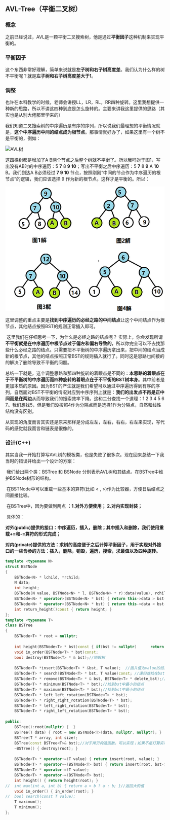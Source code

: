 ## AVL-Tree（平衡二叉树）

### 概念

​	之前已经说过，AVL是一颗平衡二叉搜索树，他是通过**平衡因子**这种机制来实现平衡的。

### 平衡因子

​	这个东西非常好理解，简单来说就是**左子树和右子树高度差**。我们认为什么样的树不平衡呢？就是**左子树和右子树高度差大于1**。

### 调整

​	也许在本科教学的时候，老师会讲授LL，LR，RL，RR四种旋转。这里我想提供一种新的思路，所以不讲这四种到底是怎么旋转的。主要来讲我这里提供的思路（其实也是从别大佬那里学来的）

​	我们知道二叉搜索树的中序遍历是有序的序列，所以说我们最理想的平衡情况就是，**这个中序遍历中间的结点成为根节点**。那事情就好办了，如果这里有一个树不是平衡的，例如：

![AVL树](https://github.com/lzorn-lzorn/AVL_Tree/blob/main/image/AVL%E6%A0%91.png)

这四棵树都是增加了A B两个节点之后整个树就不平衡了。所以我吗对于图1，写出没有AB时的中序遍历：5 **7** 8 **9** **10**；写出不平衡之后中序遍历：5 **7** 8 **9** A **10** B。我们到达A B必须经过 **7 9 10** 节点，按照刚刚“中间的节点作为中序遍历的根节点”的逻辑，我们应该选择 9 作为新的根节点。这样才是平衡的。所以：

![AVL树旋转解](AVL树旋转解.png)

这里调整的重点主要是**找到中序遍历的必经之路的中间结点**让这个中间结点作为根节点，其他结点按照BST的规则正常插入即可。

​	这里我们在仔细思考一下，为什么是必经之路的结点呢？ 实际上，你会发现所谓**不平衡就是在中序遍历中根节点过于偏左和偏右导致的**，所以你完全可以不去找那些什么必经之路的结点。只需要把不平衡树的中序遍历拿出来，把中间的结点当成新的根节点，其他的结点按照正常BST的规则插入就行了。同时这是思路也间接的的解决了删除导致不平衡的问题。

​	总结一下就是，这个调整思路和那四种旋转的着眼点是不同的：**本思路的着眼点在于不平衡树的中序遍历而四种旋转的着眼点在于不平衡的BST树本身**。其中前者是更加本质的原因。因为BST的产生就是我们希望可以通过中序遍历得到有序的序列，自然面对BST不平衡的情况对应到中序序列上就是：**我们的出发点不再是正中间而是在两边**从而导致我们的搜索效率下降。这和二分查找一个道理：1 2 3 4 5 6 7。我们想找5，但是我们没按照4作为分隔点而是选择1作为分隔点，自然和线性结构没有区别。

​	从实现的角度而言其实还是原来那样是分成左左，左右，右右，右左来实现，写代码的感觉就我而言和链表是很像的。

### 设计(C++)

​	其实当我一开始打算写AVL树的模板类，也是失败了很多次。现在回来总结一下我当时的错误并给出一个设计的方案：

​	我们给出两个类：BSTree 和 BSNode 分别表示AVL树和其结点。在BSTree中维护BSNode树形的结构。

​	在BSTNode中可以重载一些基本的算符(比如 < , >)作为比较器，方便日后结点之间直接比较。

​	在BSTree中，因为要做到两点 **：1.对外方便使用； 2.对内实现封装；**

​	具体的：

​		**对外(public)提供的接口：中序遍历，插入，删除；其中插入和删除，我们使用重载+=和-=算符的形式完成；**

​		**对内(private)提供的方法：求树的高度便于之后计算平衡因子，用于实现对外接口的一些含参的方法：插入，删除，销毁，遍历，搜索，求最值以及四种旋转。**

```C++
template <typename N>
struct BSTNode
{
	BSTNode<N> * lchild, *rchild;
	N data;
	int height;
	BSTNode(N value, BSTNode<N> * l, BSTNode<N> * r):data(value), rchild(r), lchild(l),height(0){}
	BSTNode<N> * operator>(BSTNode<N> * bst) { return this->data > bst->data ? this : bst; }
	BSTNode<N> * operator<(BSTNode<N> * bst) { return this->data < bst->data ? this : bst; }
	int return_height()const { return height; }
};
template <typename T>
class BSTree
{
	BSTNode<T> * root = nullptr;

	int height(BSTNode<T> * bst)const { if(bst != nullptr)		return bst->height; }
	void in_order(BSTNode<T> * bst)const;
	bool destroy(BSTNode<T> * & bst);//销毁树
		
	BSTNode<T> *insert(BSTNode<T> * &bst, T value);	 //插入值为value的结点
	BSTNode<T> * search(BSTNode<T> * bst, T value)const; //递归查找在bst中值为value的元素
	BSTNode<T> * remove(BSTNode<T> * & bst, BSTNode<T> * delete_bst);//从bst中删除delete_bst
	BSTNode<T> * minimum(BSTNode<T> * bst);//找到bst中最小的结点
	BSTNode<T> * maximum(BSTNode<T> * bst);//找到bst中最小的结点
	BSTNode<T> * left_left_rotation(BSTNode<T> * bst);
	BSTNode<T> * right_right_rotation(BSTNode<T> * bst);
	BSTNode<T> * left_right_rotation(BSTNode<T> * bst);
	BSTNode<T> * right_left_rotation(BSTNode<T> * bst);
	
public:
	BSTree():root(nullptr) {  }
	BSTree(T data) { root = new BSTNode<T>(data, nullptr, nullptr); }
	BSTree(T * array, int size);
	BSTree(const BSTree<T>& bst);//对于拷贝构造函数，可以实现；如果不是打算实现，请放入private中，防止编译器捣乱
	~BSTree() { destroy(root); }

	BSTNode<T> * operator+=(T value) { return insert(root, value); }
	BSTNode<T> * operator+=(BSTNode<T> bst) { return insert(root, bst->data); }
	BSTNode<T> * operator-=(T value);
	BSTNode<T> * operator-=(BSTNode<T> bst);
    int height() { return height(root); } 
//	int max(int a, int b) { return a > b ? a : b; }//返回大的值
	void in_order() { in_order(root); }
//	bool search(const T value);
	T maximum();
	T minimum();
};
```


